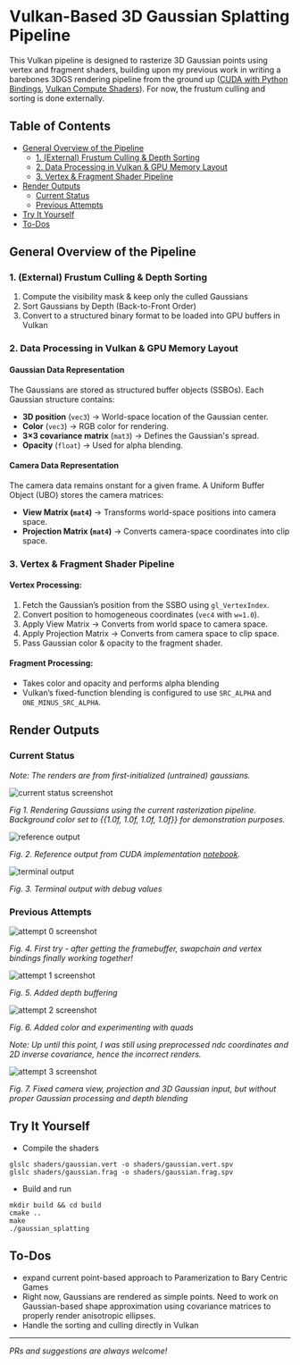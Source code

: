 # Vulkan-Based 3D Gaussian Splatting Pipeline

This Vulkan pipeline is designed to rasterize 3D Gaussian points using vertex and fragment shaders, building upon my previous work in writing a barebones 3DGS rendering pipeline from the ground up ([CUDA with Python Bindings](../gaussian_splatting/gaussian_scene.py), [Vulkan Compute Shaders](../vulkan-compute/)). For now, the frustum culling and sorting is done externally.

## Table of Contents
<!-- code_chunk_output -->

- [General Overview of the Pipeline](#general-overview-of-the-pipeline)
  - [1. (External) Frustum Culling & Depth Sorting](#1-external-frustum-culling--depth-sorting)
  - [2. Data Processing in Vulkan & GPU Memory Layout](#2-data-processing-in-vulkan--gpu-memory-layout)
  - [3. Vertex & Fragment Shader Pipeline](#3-vertex--fragment-shader-pipeline)
- [Render Outputs](#render-outputs)
  - [Current Status](#current-status)
  - [Previous Attempts](#previous-attempts)
- [Try It Yourself](#try-it-yourself)
- [To-Dos](#to-dos)

<!-- /code_chunk_output -->

## General Overview of the Pipeline

### **1. (External) Frustum Culling & Depth Sorting** 

1. Compute the visibility mask & keep only the culled Gaussians
2. Sort Gaussians by Depth (Back-to-Front Order)
3. Convert to a structured binary format to be loaded into GPU buffers in Vulkan

### **2. Data Processing in Vulkan & GPU Memory Layout**

#### **Gaussian Data Representation** 

The Gaussians are stored as structured buffer objects (SSBOs). Each Gaussian structure contains:
- **3D position** (`vec3`) → World-space location of the Gaussian center.
- **Color** (`vec3`) → RGB color for rendering.
- **3×3 covariance matrix** (`mat3`) → Defines the Gaussian's spread.
- **Opacity** (`float`) → Used for alpha blending.


#### **Camera Data Representation**  

The camera data remains onstant for a given frame. A Uniform Buffer Object (UBO) stores the camera matrices:

- **View Matrix (`mat4`)** → Transforms world-space positions into camera space.
- **Projection Matrix (`mat4`)** → Converts camera-space coordinates into clip space.

### **3. Vertex & Fragment Shader Pipeline**  

#### **Vertex Processing:**

1. Fetch the Gaussian’s position from the SSBO using `gl_VertexIndex`.
2. Convert position to homogeneous coordinates (`vec4` with `w=1.0`).
3. Apply View Matrix → Converts from world space to camera space.
4. Apply Projection Matrix → Converts from camera space to clip space.
5. Pass Gaussian color & opacity to the fragment shader.


#### **Fragment Processing:**

- Takes color and opacity and performs alpha blending
- Vulkan’s fixed-function blending is configured to use `SRC_ALPHA` and `ONE_MINUS_SRC_ALPHA`.


## Render Outputs 

### Current Status 

<!-- (using vertex buffer to handle point geometry from gaussian means, camera view and projection matrices. Gaussians are frustum culled and pre-sorted (back to front). Fragment shader does basic alpha blending on sorted gaussians using color and opacity) -->

*Note: The renders are from first-initialized (untrained) gaussians.*

![current status screenshot](./blobs/current.png)

*Fig 1. Rendering Gaussians using the current rasterization pipeline. Background color set to {{1.0f, 1.0f, 1.0f, 1.0f}} for demonstration purposes.*

![reference output](../vulkan/blobs/reference.png)

*Fig. 2. Reference output from CUDA implementation [notebook](../demo-notebook.ipynb).*


![terminal output](./blobs/terminal.png)

*Fig. 3. Terminal output with debug values*

### Previous Attempts 

![attempt 0 screenshot](./blobs/old-0.png)

*Fig. 4. First try - after getting the framebuffer, swapchain and vertex bindings finally working together!*

![attempt 1 screenshot](./blobs/old-depthtest.png)

*Fig. 5. Added depth buffering*

![attempt 2 screenshot](./blobs/old-colors.png)

*Fig. 6. Added color and experimenting with quads*

*Note: Up until this point, I was still using preprocessed ndc coordinates and 2D inverse covariance, hence the incorrect renders.*

![attempt 3 screenshot](./blobs/attempt-3.png)

*Fig. 7. Fixed camera view, projection and 3D Gaussian input, but without proper Gaussian processing and depth blending*

## Try It Yourself


- Compile the shaders
```
glslc shaders/gaussian.vert -o shaders/gaussian.vert.spv
glslc shaders/gaussian.frag -o shaders/gaussian.frag.spv
```

- Build and run

```
mkdir build && cd build
cmake ..
make
./gaussian_splatting
```


## To-Dos
- expand current point-based approach to Paramerization to Bary Centric Games
- Right now, Gaussians are rendered as simple points. Need to work on Gaussian-based shape approximation using covariance matrices to properly render anisotropic ellipses.
- Handle the sorting and culling directly in Vulkan


---
*PRs and suggestions are always welcome!*